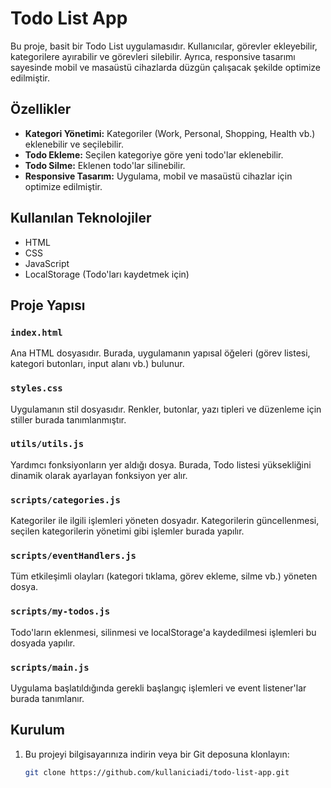 # Todo List App

Bu proje, basit bir Todo List uygulamasıdır. Kullanıcılar, görevler ekleyebilir, kategorilere ayırabilir ve görevleri silebilir. Ayrıca, responsive tasarımı sayesinde mobil ve masaüstü cihazlarda düzgün çalışacak şekilde optimize edilmiştir.

## Özellikler

- **Kategori Yönetimi:** Kategoriler (Work, Personal, Shopping, Health vb.) eklenebilir ve seçilebilir.
- **Todo Ekleme:** Seçilen kategoriye göre yeni todo'lar eklenebilir.
- **Todo Silme:** Eklenen todo'lar silinebilir.
- **Responsive Tasarım:** Uygulama, mobil ve masaüstü cihazlar için optimize edilmiştir.

## Kullanılan Teknolojiler

- HTML
- CSS
- JavaScript
- LocalStorage (Todo'ları kaydetmek için)

## Proje Yapısı

### `index.html`

Ana HTML dosyasıdır. Burada, uygulamanın yapısal öğeleri (görev listesi, kategori butonları, input alanı vb.) bulunur.

### `styles.css`

Uygulamanın stil dosyasıdır. Renkler, butonlar, yazı tipleri ve düzenleme için stiller burada tanımlanmıştır.

### `utils/utils.js`

Yardımcı fonksiyonların yer aldığı dosya. Burada, Todo listesi yüksekliğini dinamik olarak ayarlayan fonksiyon yer alır.

### `scripts/categories.js`

Kategoriler ile ilgili işlemleri yöneten dosyadır. Kategorilerin güncellenmesi, seçilen kategorilerin yönetimi gibi işlemler burada yapılır.

### `scripts/eventHandlers.js`

Tüm etkileşimli olayları (kategori tıklama, görev ekleme, silme vb.) yöneten dosya.

### `scripts/my-todos.js`

Todo'ların eklenmesi, silinmesi ve localStorage'a kaydedilmesi işlemleri bu dosyada yapılır.

### `scripts/main.js`

Uygulama başlatıldığında gerekli başlangıç işlemleri ve event listener'lar burada tanımlanır.

## Kurulum

1. Bu projeyi bilgisayarınıza indirin veya bir Git deposuna klonlayın:
   ```bash
   git clone https://github.com/kullaniciadi/todo-list-app.git
